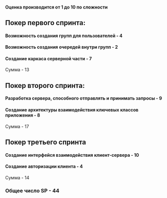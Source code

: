 #### Оценка производится от 1 до 10 по сложности

## Покер первого спринта: 
#### Возможность создания групп для пользователей - 4
#### Возможность создания очередей внутри групп - 2
#### Создание каркаса серверной части - 7
Сумма - 13

## Покер второго спринта:
#### Разработка сервера, способного отправлять и принимать запросы - 9
#### Создание архитектуры взаимодействия ключевых классов приложения - 8
Сумма - 17

## Покер третьего спринта
#### Создание интерфейся взаимодействия клиент-сервера - 10
#### Создание авторизации клиента - 4
Сумма - 14

### Общее число SP - 44

